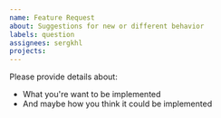 ```yaml
---
name: Feature Request
about: Suggestions for new or different behavior
labels: question
assignees: sergkhl
projects: 
---
```


Please provide details about:

* What you're want to be implemented
* And maybe how you think it could be implemented